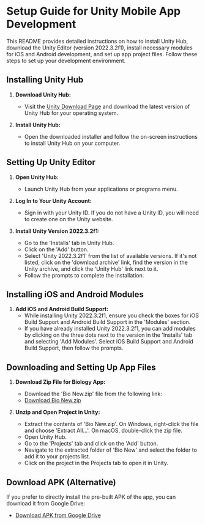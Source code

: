# Setup Guide for Unity Mobile App Development

This README provides detailed instructions on how to install Unity Hub, download the Unity Editor (version 2022.3.2f1), install necessary modules for iOS and Android development, and set up app project files. Follow these steps to set up your development environment.

## Installing Unity Hub

1. **Download Unity Hub:**
   - Visit the [Unity Download Page](https://unity.com/download) and download the latest version of Unity Hub for your operating system.

2. **Install Unity Hub:**
   - Open the downloaded installer and follow the on-screen instructions to install Unity Hub on your computer.

## Setting Up Unity Editor

1. **Open Unity Hub:**
   - Launch Unity Hub from your applications or programs menu.

2. **Log In to Your Unity Account:**
   - Sign in with your Unity ID. If you do not have a Unity ID, you will need to create one on the Unity website.

3. **Install Unity Version 2022.3.2f1:**
   - Go to the 'Installs' tab in Unity Hub.
   - Click on the 'Add' button.
   - Select 'Unity 2022.3.2f1' from the list of available versions. If it's not listed, click on the 'download archive' link, find the version in the Unity archive, and click the 'Unity Hub' link next to it.
   - Follow the prompts to complete the installation.

## Installing iOS and Android Modules

1. **Add iOS and Android Build Support:**
   - While installing Unity 2022.3.2f1, ensure you check the boxes for iOS Build Support and Android Build Support in the 'Modules' section.
   - If you have already installed Unity 2022.3.2f1, you can add modules by clicking on the three dots next to the version in the 'Installs' tab and selecting 'Add Modules'. Select iOS Build Support and Android Build Support, then follow the prompts.

## Downloading and Setting Up App Files

1. **Download Zip File for Biology App:**
   - Download the 'Bio New.zip' file from the following link:
   - [Download Bio New.zip](https://drive.google.com/file/d/1rTlTjFDTMBL6b2yKgbaKdHCJ21l_HsdQ/view?usp=sharing)
   
2. **Unzip and Open Project in Unity:**
   - Extract the contents of 'Bio New.zip'. On Windows, right-click the file and choose 'Extract All...'. On macOS, double-click the zip file.
   - Open Unity Hub.
   - Go to the 'Projects' tab and click on the 'Add' button.
   - Navigate to the extracted folder of 'Bio New' and select the folder to add it to your projects list.
   - Click on the project in the Projects tab to open it in Unity.

## Download APK (Alternative)

If you prefer to directly install the pre-built APK of the app, you can download it from Google Drive:

- [Download APK from Google Drive](https://drive.google.com/file/d/11yUpJvHB5rwPKczSKq_HlkSYrzhIVvmO/view?usp=sharing)
